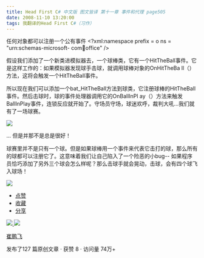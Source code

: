 ```yaml
---
title: Head First C# 中文版 图文皆译 第十一章 事件和代理 page505
date: 2008-11-10 13:20:00
tags: 我翻译的Head First C#（习作）
---
```

任何对象都可以注册一个公有事件  <?xml:namespace prefix = o ns = "urn:schemas-microsoft-
com:office:office" />

假设我们添加了一个新类进模拟器去，一个球棒类，它有一个HitTheBall事件。它是这样工作的：如果模拟器发现球手击球，就调用球棒对象的OnHitTheBa
ll（）方法，这将会触发一个HitTheBall事件。

所以现在我们可以添加一个bat_HitTheBall方法到球类，它注册球棒的HitTheBall事件。然后击球时，球的事件处理器调用它的OnBallInPl
ay（）方法来触发BallInPlay事件，连锁反应就开始了。守场员守场，球迷欢呼，裁判大吼...我们就有了一场球赛。

![](https://p-blog.csdn.net/images/p_blog_csdn_net/cuipengfei1/EntryImages/20081110/sec.jpg)

...  但是并那不是总是很好！

球赛里并不是只有一个球。但是如果球棒用一个事件来代表它击打的球，那么所有的球都可以注册它了。这意味着我们让自己陷入了一个险恶的小bug--
如果程序员恰巧添加了另外三个球会怎么样呢？那么击球手就会晃动，击球，会有四个球飞入球场！

![](https://p-blog.csdn.net/images/p_blog_csdn_net/cuipengfei1/EntryImages/20081110/sec2.jpg)

  * [ 点赞  ](javascript:;)
  * [ 收藏  ](javascript:;)
  * [ 分享 ](javascript:;)

[ ![](https://profile.csdnimg.cn/5/2/5/3_cuipengfei1)
![](https://g.csdnimg.cn/static/user-reg-year/1x/11.png)
](https://blog.csdn.net/cuipengfei1)

[ 崔鹏飞 ](https://blog.csdn.net/cuipengfei1)

发布了127 篇原创文章  ·  获赞 8  ·  访问量 74万+

